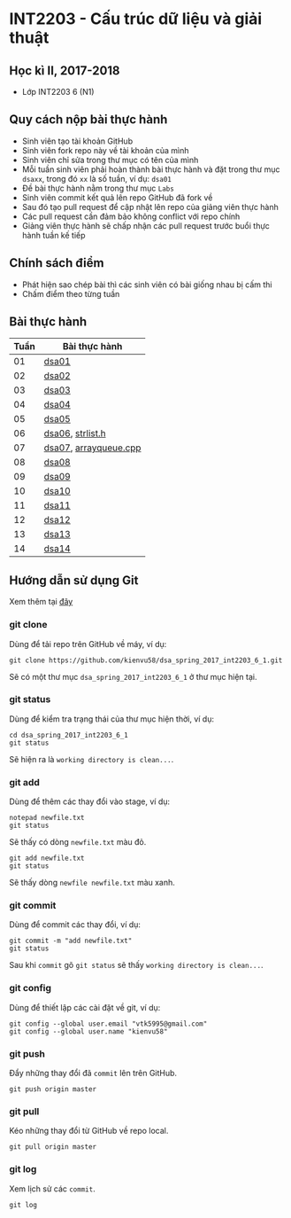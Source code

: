 # INT2203 - Cấu trúc dữ liệu và giải thuật

## Học kì II, 2017-2018

- Lớp INT2203 6 (N1)

## Quy cách nộp bài thực hành

- Sinh viên tạo tài khoản GitHub
- Sinh viên fork repo này về tài khoản của mình
- Sinh viên chỉ sửa trong thư mục có tên của mình
- Mỗi tuần sinh viên phải hoàn thành bài thực hành và đặt trong thư mục `dsaxx`, trong đó `xx` là số tuần, ví dụ: `dsa01`
- Đề bài thực hành nằm trong thư mục `Labs`
- Sinh viên commit kết quả lên repo GitHub đã fork về
- Sau đó tạo pull request để cập nhật lên repo của giảng viên thực hành
- Các pull request cần đảm bảo không conflict với repo chính
- Giảng viên thực hành sẽ chấp nhận các pull request trước buổi thực hành tuần kế tiếp

## Chính sách điểm

- Phát hiện sao chép bài thì các sinh viên có bài giống nhau bị cấm thi
- Chấm điểm theo từng tuần

## Bài thực hành

| Tuần | Bài thực hành                                                          |
|------|------------------------------------------------------------------------|
| 01   | [dsa01](Labs/w01_lab01.pdf)                                            |
| 02   | [dsa02](Labs/w02_lab02.pdf)                                            |
| 03   | [dsa03](Labs/w03_lab03pdf)                                             |
| 04   | [dsa04](Labs/w04_lab04.pdf)                                            |
| 05   | [dsa05](Labs/w05_lab05.pdf)                                            |
| 06   | [dsa06](Labs/w06_lab06.pdf), [strlist.h](Labs/strlist.h.pdf)           |
| 07   | [dsa07](Labs/w07_lab07.pdf), [arrayqueue.cpp](Labs/arrayqueue.cpp.pdf) |
| 08   | [dsa08](Labs/w08_lab08.pdf)                                            |
| 09   | [dsa09](Labs/w09_lab09.pdf)                                            |
| 10   | [dsa10](Labs/w10_lab10.pdf)                                            |
| 11   | [dsa11](Labs/w11_lab11.pdf)                                            |
| 12   | [dsa12](Labs/w12_lab12.pdf)                                            |
| 13   | [dsa13](Labs/w13_lab13.pdf)                                            |
| 14   | [dsa14](Labs/w14_lab14.pdf)                                            |


## Hướng dẫn sử dụng Git

Xem thêm tại [đây](https://git-scm.com/book/vi/v1/B%E1%BA%AFt-%C4%90%E1%BA%A7u)

### git clone

Dùng để tải repo trên GitHub về máy, ví dụ:

```
git clone https://github.com/kienvu58/dsa_spring_2017_int2203_6_1.git
```

Sẽ có một thư mục `dsa_spring_2017_int2203_6_1` ở thư mục hiện tại.

### git status

Dùng để kiểm tra trạng thái của thư mục hiện thời, ví dụ:

```
cd dsa_spring_2017_int2203_6_1
git status
```

Sẽ hiện ra là `working directory is clean...`.

### git add

Dùng để thêm các thay đổi vào stage, ví dụ:

```
notepad newfile.txt
git status
```

Sẽ thấy có dòng `newfile.txt` màu đỏ.

```
git add newfile.txt
git status
``` 

Sẽ thấy dòng `newfile newfile.txt` màu xanh.

### git commit

Dùng để commit các thay đổi, ví dụ:

```
git commit -m "add newfile.txt"
git status
```

Sau khi `commit` gõ `git status` sẽ thấy `working directory is clean...`.

### git config

Dùng để thiết lập các cài đặt về git, ví dụ:

```
git config --global user.email "vtk5995@gmail.com"
git config --global user.name "kienvu58"
```

### git push

Đẩy những thay đổi đã `commit` lên trên GitHub.

```
git push origin master
```

### git pull

Kéo những thay đổi từ GitHub về repo local.
```
git pull origin master
```

### git log

Xem lịch sử các `commit`.

```
git log
```
